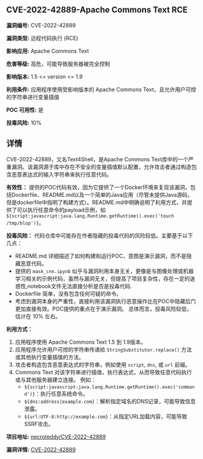 ## CVE-2022-42889-Apache Commons Text RCE

**漏洞编号:** CVE-2022-42889

**漏洞类型:** 远程代码执行 (RCE)

**影响应用:** Apache Commons Text

**危害等级:** 高危，可能导致服务器被完全控制

**影响版本:** 1.5 <= version <= 1.9

**利用条件:** 应用程序使用受影响版本的 Apache Commons Text，且允许用户可控的字符串进行变量插值

**POC 可用性:** 是

**投毒风险:** 10%

## 详情

CVE-2022-42889，又名Text4Shell，是Apache Commons Text库中的一个严重漏洞。该漏洞源于库中存在不安全的变量插值默认配置，允许攻击者通过构造包含恶意表达式的输入字符串来执行任意代码。

**有效性：**
提供的POC代码有效，因为它提供了一个Docker环境来复现该漏洞，包括Dockerfile、README.md以及一个简单的Java应用（尽管未提供Java源码，但是dockerfile中指明了构建方式）。README.md中明确说明了利用方式，并提供了可以执行任意命令的payload示例，如 `${script:javascript:java.lang.Runtime.getRuntime().exec('touch /tmp/blop')}`。

**投毒风险：**
代码仓库中可能存在作者隐藏的投毒代码的风险较低。主要基于以下几点：
*   README.md 详细描述了如何构建和运行POC，意图是演示漏洞，而不是隐藏恶意代码。
*   提供的 `mask_cnn.ipynb` 似乎与漏洞利用本身无关，更像是与图像处理或机器学习相关的示例代码，虽然与漏洞无关，但提高了项目复杂性，存在一定的迷惑性,notebook文件无法直接分析是否是投毒代码.
*  Dockerfile 简单，没有包含任何可疑的命令。
*  考虑到漏洞本身的严重性，直接利用该漏洞执行恶意操作比在POC中隐藏后门更加直接有效。POC提供的重点在于演示漏洞。
总体而言，投毒风险较低，估计在 10% 左右。

**利用方式：**
1.  应用程序使用 Apache Commons Text 1.5 到 1.9版本。
2.  应用程序允许用户可控的字符串传递给 `StringSubstitutor.replace()` 方法或其他执行变量插值的方法。
3.  攻击者构造包含恶意表达式的字符串，例如使用 `script`, `dns`, 或 `url` 前缀。
4.  Commons Text 对该字符串进行插值，执行表达式，从而导致任意代码执行或与其他服务器建立连接。
例如：
    *   `${script:javascript:java.lang.Runtime.getRuntime().exec('command')}`：执行任意系统命令。
    *   `${dns:address|example.com}`：解析指定域名的DNS记录，可能导致信息泄露。
    *   `${url:UTF-8:http://example.com}`：从指定URL加载内容，可能导致SSRF攻击。

**项目地址:** [necroteddy/CVE-2022-42889](https://github.com/necroteddy/CVE-2022-42889)

**漏洞详情:** [CVE-2022-42889](https://nvd.nist.gov/vuln/detail/CVE-2022-42889)